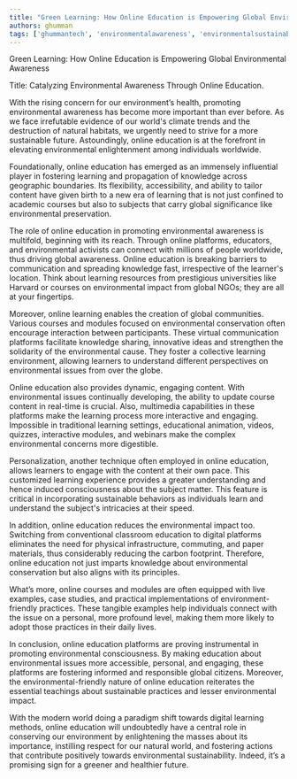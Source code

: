 ```yaml
---
title: "Green Learning: How Online Education is Empowering Global Environmental Awareness"  # Wrap the title in double quotes
authors: ghumman
tags: ['ghummantech', 'environmentalawareness', 'environmentalsustainability']
---
```


Green Learning: How Online Education is Empowering Global Environmental Awareness
<!-- truncate -->

Title: Catalyzing Environmental Awareness Through Online Education.

With the rising concern for our environment’s health, promoting environmental awareness has become more important than ever before. As we face irrefutable evidence of our world's climate trends and the destruction of natural habitats, we urgently need to strive for a more sustainable future. Astoundingly, online education is at the forefront in elevating environmental enlightenment among individuals worldwide. 

Foundationally, online education has emerged as an immensely influential player in fostering learning and propagation of knowledge across geographic boundaries. Its flexibility, accessibility, and ability to tailor content have given birth to a new era of learning that is not just confined to academic courses but also to subjects that carry global significance like environmental preservation.

The role of online education in promoting environmental awareness is multifold, beginning with its reach. Through online platforms, educators, and environmental activists can connect with millions of people worldwide, thus driving global awareness. Online education is breaking barriers to communication and spreading knowledge fast, irrespective of the learner's location. Think about learning resources from prestigious universities like Harvard or courses on environmental impact from global NGOs; they are all at your fingertips. 

Moreover, online learning enables the creation of global communities. Various courses and modules focused on environmental conservation often encourage interaction between participants. These virtual communication platforms facilitate knowledge sharing, innovative ideas and strengthen the solidarity of the environmental cause. They foster a collective learning environment, allowing learners to understand different perspectives on environmental issues from over the globe.

Online education also provides dynamic, engaging content. With environmental issues continually developing, the ability to update course content in real-time is crucial. Also, multimedia capabilities in these platforms make the learning process more interactive and engaging. Impossible in traditional learning settings, educational animation, videos, quizzes, interactive modules, and webinars make the complex environmental concerns more digestible.

Personalization, another technique often employed in online education, allows learners to engage with the content at their own pace. This customized learning experience provides a greater understanding and hence induced consciousness about the subject matter. This feature is critical in incorporating sustainable behaviors as individuals learn and understand the subject's intricacies at their speed.

In addition, online education reduces the environmental impact too. Switching from conventional classroom education to digital platforms eliminates the need for physical infrastructure, commuting, and paper materials, thus considerably reducing the carbon footprint. Therefore, online education not just imparts knowledge about environmental conservation but also aligns with its principles.

What’s more, online courses and modules are often equipped with live examples, case studies, and practical implementations of environment-friendly practices. These tangible examples help individuals connect with the issue on a personal, more profound level, making them more likely to adopt those practices in their daily lives.

In conclusion, online education platforms are proving instrumental in promoting environmental consciousness. By making education about environmental issues more accessible, personal, and engaging, these platforms are fostering informed and responsible global citizens. Moreover, the environmental-friendly nature of online education reiterates the essential teachings about sustainable practices and lesser environmental impact. 

With the modern world doing a paradigm shift towards digital learning methods, online education will undoubtedly have a central role in conserving our environment by enlightening the masses about its importance, instilling respect for our natural world, and fostering actions that contribute positively towards environmental sustainability. Indeed, it’s a promising sign for a greener and healthier future.
